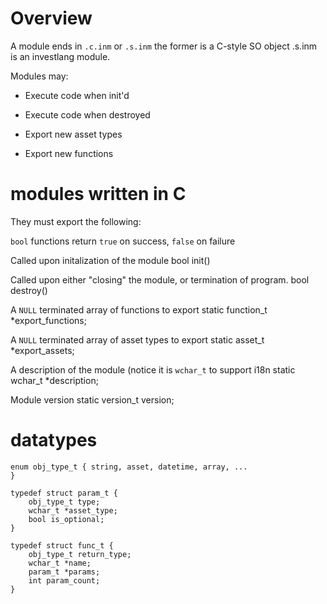# Overview

A module ends in `.c.inm` or `.s.inm` the former is a C-style SO object
.s.inm is an investlang module.

Modules may:

* Execute code when init'd

* Execute code when destroyed

* Export new asset types

* Export new functions

# modules written in C

They must export the following:

`bool` functions return `true` on success, `false` on failure

Called upon initalization of the module
    bool init()

Called upon either "closing" the module, or termination of program.
    bool destroy()

A `NULL` terminated array of functions to export
    static function_t *export_functions;

A `NULL` terminated array of asset types to export
    static asset_t *export_assets;

A description of the module (notice it is `wchar_t` to support i18n
    static wchar_t *description;

Module version
    static version_t version;

# datatypes
    enum obj_type_t { string, asset, datetime, array, ...
    }

    typedef struct param_t {
        obj_type_t type;
        wchar_t *asset_type;
        bool is_optional;
    }

    typedef struct func_t {
        obj_type_t return_type;
        wchar_t *name;
        param_t *params;
        int param_count;
    }
